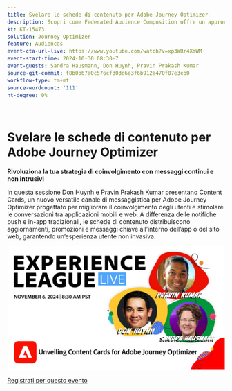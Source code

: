 ```yaml
---
title: Svelare le schede di contenuto per Adobe Journey Optimizer
description: Scopri come Federated Audience Composition offre un approccio completo alla cura e all’attivazione del pubblico con Real-Time CDP e Journey Optimizer.
kt: KT-15473
solution: Journey Optimizer
feature: Audiences
event-cta-url-live: https://www.youtube.com/watch?v=xp3WRr4XmWM
event-start-time: 2024-10-30 08:30-7
event-guests: Sandra Hausmann, Don Huynh, Pravin Prakash Kumar
source-git-commit: f8b0b67a0c576cf303d6e3f6b912a470f07e3eb0
workflow-type: tm+mt
source-wordcount: '111'
ht-degree: 0%

---
```


# Svelare le schede di contenuto per Adobe Journey Optimizer

**Rivoluziona la tua strategia di coinvolgimento con messaggi continui e non intrusivi**

In questa sessione Don Huynh e Pravin Prakash Kumar presentano Content Cards, un nuovo versatile canale di messaggistica per Adobe Journey Optimizer progettato per migliorare il coinvolgimento degli utenti e stimolare le conversazioni tra applicazioni mobili e web. A differenza delle notifiche push e in-app tradizionali, le schede di contenuto distribuiscono aggiornamenti, promozioni e messaggi chiave all’interno dell’app o del sito web, garantendo un’esperienza utente non invasiva.


![experience league live](/help/experience-league-live/assets/WebBanner-Nov-6-2024.jpg)

[Registrati per questo evento](https://engage.adobe.com/ExpLeagueLive-241030.html?s_rtid=7015Y0000048hxzQAA&amp;s_iid=&amp;sfid=&amp;acctid=&amp;ecp=)


